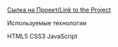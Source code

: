 [Сылка на Проект/Link to the Project](https://edabgaryan.github.io/beauty/)

Используемые технологии

HTML5
CSS3
JavaScript
